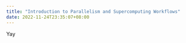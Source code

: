 ```yaml
---
title: "Introduction to Parallelism and Supercomputing Workflows"
date: 2022-11-24T23:35:07+08:00
---
```

Yay

